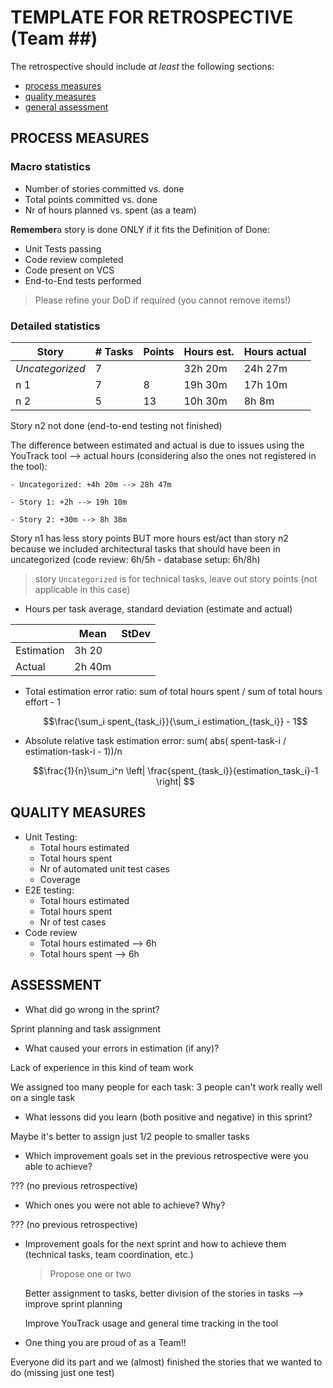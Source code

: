 TEMPLATE FOR RETROSPECTIVE (Team ##)
=====================================

The retrospective should include _at least_ the following
sections:

- [process measures](#process-measures)
- [quality measures](#quality-measures)
- [general assessment](#assessment)

## PROCESS MEASURES 

### Macro statistics

- Number of stories committed vs. done 
- Total points committed vs. done 
- Nr of hours planned vs. spent (as a team)

**Remember**a story is done ONLY if it fits the Definition of Done:
 
- Unit Tests passing
- Code review completed
- Code present on VCS
- End-to-End tests performed

> Please refine your DoD if required (you cannot remove items!) 

### Detailed statistics

| Story  | # Tasks | Points | Hours est. | Hours actual |
|--------|---------|--------|------------|--------------|
| _Uncategorized_   |    7     |       |      32h 20m      |       24h 27m       |
| n  1   |    7     |    8    |     19h 30m       |      17h 10m        |  
| n  2   |    5     |    13    |     10h 30m       |      8h 8m        |  

Story n2 not done (end-to-end testing not finished)

The difference between estimated and actual is due to issues using the YouTrack tool
--> actual hours (considering also the ones not registered in the tool): 

    - Uncategorized: +4h 20m --> 28h 47m

    - Story 1: +2h --> 19h 10m

    - Story 2: +30m --> 8h 38m

Story n1 has less story points BUT more hours est/act than story n2 because we included architectural tasks that should have been in uncategorized (code review: 6h/5h - database setup: 6h/8h)

> story `Uncategorized` is for technical tasks, leave out story points (not applicable in this case)

- Hours per task average, standard deviation (estimate and actual)

|            | Mean | StDev |
|------------|------|-------|
| Estimation |  3h 20    |       | 
| Actual     |  2h 40m    |       |

- Total estimation error ratio: sum of total hours spent / sum of total hours effort - 1

    $$\frac{\sum_i spent_{task_i}}{\sum_i estimation_{task_i}} - 1$$
    
- Absolute relative task estimation error: sum( abs( spent-task-i / estimation-task-i - 1))/n

    $$\frac{1}{n}\sum_i^n \left| \frac{spent_{task_i}}{estimation_task_i}-1 \right| $$
  
## QUALITY MEASURES 

- Unit Testing:
  - Total hours estimated
  - Total hours spent
  - Nr of automated unit test cases 
  - Coverage
- E2E testing:
  - Total hours estimated
  - Total hours spent
  - Nr of test cases
- Code review 
  - Total hours estimated --> 6h
  - Total hours spent --> 6h
  


## ASSESSMENT

- What did go wrong in the sprint?

Sprint planning and task assignment

- What caused your errors in estimation (if any)?

Lack of experience in this kind of team work

We assigned too many people for each task: 3 people can't work really well on a single task

- What lessons did you learn (both positive and negative) in this sprint?

Maybe it's better to assign just 1/2 people to smaller tasks

- Which improvement goals set in the previous retrospective were you able to achieve? 

??? (no previous retrospective)
  
- Which ones you were not able to achieve? Why?

??? (no previous retrospective)

- Improvement goals for the next sprint and how to achieve them (technical tasks, team coordination, etc.)

  > Propose one or two

  Better assignment to tasks, better division of the stories in tasks --> improve sprint planning

  Improve YouTrack usage and general time tracking in the tool

- One thing you are proud of as a Team!!

Everyone did its part and we (almost) finished the stories that we wanted to do (missing just one test)